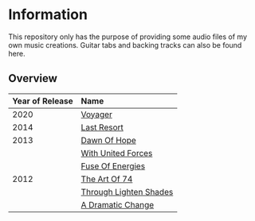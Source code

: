 # Information
This repository only has the purpose of providing some audio files of my own music creations.
Guitar tabs and backing tracks can also be found here.

## Overview
| Year of Release | Name                                                  |
| :-------------- | :---------------------------------------------------- |
| 2020            | [Voyager](2020_Voyager/)                              |
| 2014            | [Last Resort](2014_LastResort/)                       |
| 2013            | [Dawn Of Hope](2013_DawnOfHope/)                      |
|                 | [With United Forces](2013_WithUnitedForces/)          |
|                 | [Fuse Of Energies](2013_FuseOfEnergies/)              |
| 2012            | [The Art Of 74](2012_TheArtOf74/)                     |
|                 | [Through Lighten Shades](2012_ThroughLightenShades/)  |
|                 | [A Dramatic Change](2012_ADramaticChange/)            |
